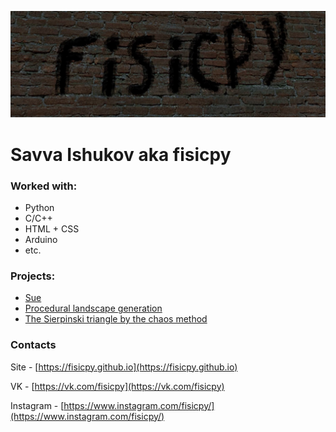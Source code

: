 ![logo](fislogo2.jpg)

# Savva Ishukov aka fisicpy

### Worked with:
- Python
- C/C++
- HTML + CSS
- Arduino
- etc.

### Projects:
- [Sue](https://github.com/fisicpy/sue)
- [Procedural landscape generation](https://github.com/fisicpy/map_generator)
- [The Sierpinski triangle by the chaos method](https://github.com/fisicpy/chaos-theory)

### Contacts
Site - [https://fisicpy.github.io](https://fisicpy.github.io)

VK - [https://vk.com/fisicpy](https://vk.com/fisicpy)

Instagram - [https://www.instagram.com/fisicpy/](https://www.instagram.com/fisicpy/)
